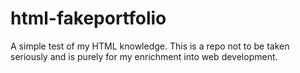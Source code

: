 # html-fakeportfolio
A simple test of my HTML knowledge. This is a repo not to be taken seriously and is purely for my enrichment into web development.
